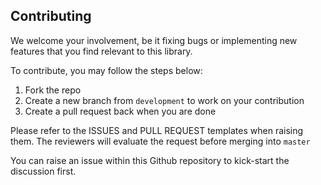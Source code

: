 ## Contributing
We welcome your involvement, be it fixing bugs or implementing new features that you find relevant to this library.

To contribute, you may follow the steps below:
1. Fork the repo
2. Create a new branch from `development` to work on your contribution
3. Create a pull request back when you are done

Please refer to the ISSUES and PULL REQUEST templates when raising them. The reviewers will evaluate the request before merging into `master`

You can raise an issue within this Github repository to kick-start the discussion first.
